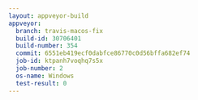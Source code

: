 ```yaml
---
layout: appveyor-build
appveyor:
  branch: travis-macos-fix
  build-id: 30706401
  build-number: 354
  commit: 6551eb419ecf0dabfce86770c0d56bffa682ef74
  job-id: ktpanh7voqhq7s5x
  job-number: 2
  os-name: Windows
  test-result: 0
---
```

